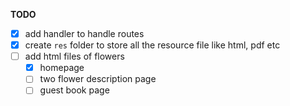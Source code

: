 **TODO**

- [x] add handler to handle routes
- [x] create `res` folder to store all the resource file like html, pdf etc
- [ ] add html files of flowers
  - [x] homepage
  - [ ] two flower description page
  - [ ] guest book page